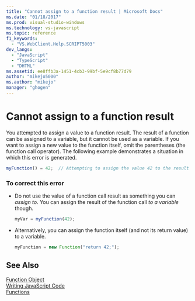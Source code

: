 ```yaml
---
title: "Cannot assign to a function result | Microsoft Docs"
ms.date: "01/18/2017"
ms.prod: visual-studio-windows
ms.technology: vs-javascript
ms.topic: reference
f1_keywords: 
  - "VS.WebClient.Help.SCRIPT5003"
dev_langs: 
  - "JavaScript"
  - "TypeScript"
  - "DHTML"
ms.assetid: ee8ffb3a-1451-4cb3-99bf-5e9cf8b77d79
author: "mikejo5000"
ms.author: "mikejo"
manager: "ghogen"
---
```

# Cannot assign to a function result
You attempted to assign a value to a function result. The result of a function can be assigned to a variable, but it cannot be used as a variable. If you want to assign a new value to the function itself, omit the parentheses (the function call operator). The following example demonstrates a situation in which this error is generated.  
  
```js
myFunction() = 42;  // Attempting to assign the value 42 to the result of the function call.  
```  
  
### To correct this error  
  
-   Do not use the value of a function call result as something you can *assign to*. You can assign the result of the function call *to a variable* though.  
  
    ```JavaScript  
    myVar = myFunction(42);  
    ```  
  
-   Alternatively, you can assign the function itself (and not its return value) to a variable.  
  
    ```JavaScript  
    myFunction = new Function("return 42;");  
    ```  
  
## See Also  
 [Function Object](../../javascript/reference/function-object-javascript.md)   
 [Writing JavaScript Code](../../javascript/writing-javascript-code.md)   
 [Functions](../../javascript/functions-javascript.md)